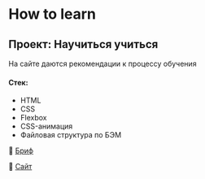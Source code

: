 # How to learn 
## Проект: Научиться учиться

На сайте даются рекомендации к процессу обучения

#### Стек:
* HTML
* CSS
* Flexbox
* CSS-анимация
* Файловая структура по БЭМ

🔎 [Бриф](https://code.s3.yandex.net/web-developer/project-1/sprint-1-brief.pdf)

🔎 [Сайт](https://nrenee.github.io/how-to-learn/)
